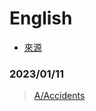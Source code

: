 # English
- [來源](https://listenaminute.com/a/accidents.html)

### 2023/01/11

> [A/Accidents](A/Accidents/Accidents.md)
> 
> 

